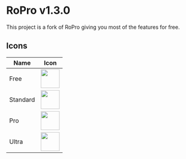 
# RoPro v1.3.0

This project is a fork of RoPro giving you most of the features for free.





  
 ## Icons

| Name             | Icon               |
| ----------------- | ----------------- |
| Free | <img src="https://raw.githubusercontent.com/ItsProyal/RoPro/main/images/free_icon.png" width="50"/> |
| Standard | <img src="https://raw.githubusercontent.com/ItsProyal/RoPro/main/images/standard_icon.png" width="50"/> |
| Pro | <img src="https://raw.githubusercontent.com/ItsProyal/RoPro/main/images/pro_icon.png" width="50"/> |
| Ultra | <img src="https://raw.githubusercontent.com/ItsProyal/RoPro/main/images/ultra_icon.png" width="50"/> |



